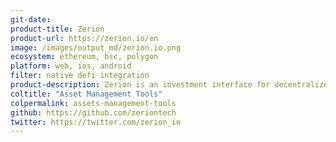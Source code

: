 ```yaml
---
git-date:
product-title: Zerion
product-url: https://zerion.io/en
image: /images/output_md/zerion.io.png
ecosystem: ethereum, bsc, polygon
platform: web, ios, android
filter: native defi integration
product-description: Zerion is an investment interface for decentralized finance, providing users with a single place to manage their entire DeFi portfolio in a non-custodial way. [Interview with Zerion co-founder](/zerion).
coltitle: "Asset Management Tools"
colpermalink: assets-management-tools
github: https://github.com/zeriontech
twitter: https://twitter.com/zerion_io
---
```

